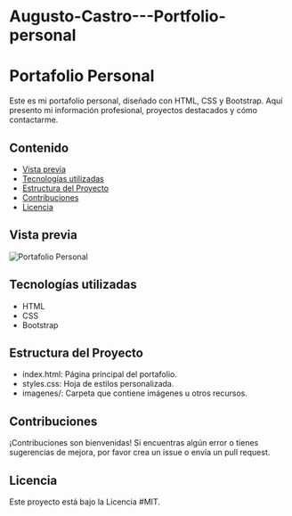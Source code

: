 # Augusto-Castro---Portfolio-personal
# Portafolio Personal

Este es mi portafolio personal, diseñado con HTML, CSS y Bootstrap. Aquí presento mi información profesional, proyectos destacados y cómo contactarme.

## Contenido

- [Vista previa](#vista-previa)
- [Tecnologías utilizadas](#tecnologías-utilizadas)
- [Estructura del Proyecto](#estructura-del-proyecto)
- [Contribuciones](#contribuciones)
- [Licencia](#licencia)

## Vista previa

![Portafolio Personal](.imagenes\Captura-de-pantalla.png)


## Tecnologías utilizadas

- HTML
- CSS
- Bootstrap

## Estructura del Proyecto

- index.html: Página principal del portafolio.
- styles.css: Hoja de estilos personalizada.
- imagenes/: Carpeta que contiene imágenes u otros recursos.

## Contribuciones
¡Contribuciones son bienvenidas! Si encuentras algún error o tienes sugerencias de mejora, por favor crea un issue o envía un pull request.

## Licencia
Este proyecto está bajo la Licencia #MIT.

